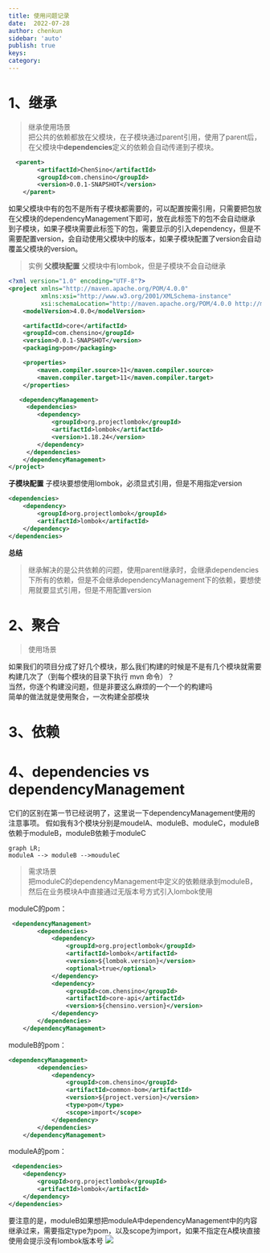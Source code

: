 ```yaml
---
title: 使用问题记录
date:  2022-07-28
author: chenkun
sidebar: 'auto'
publish: true
keys:
category:
---
```


# 1、继承

> 继承使用场景  
把公共的依赖都放在父模块，在子模块通过parent引用，使用了parent后，在父模块中**dependencies**定义的依赖会自动传递到子模块。

```xml
  <parent>
        <artifactId>ChenSino</artifactId>
        <groupId>com.chensino</groupId>
        <version>0.0.1-SNAPSHOT</version>
    </parent>
```

如果父模块中有的包不是所有子模块都需要的，可以配置按需引用，只需要把包放在父模块的dependencyManagement下即可，放在此标签下的包不会自动继承到子模块，如果子模块需要此标签下的包，需要显示的引入dependency，但是不需要配置version，会自动使用父模块中的版本，如果子模块配置了version会自动覆盖父模块的version。

> 实例
**父模块配置**
父模块中有lombok，但是子模块不会自动继承

```xml
<?xml version="1.0" encoding="UTF-8"?>
<project xmlns="http://maven.apache.org/POM/4.0.0"
         xmlns:xsi="http://www.w3.org/2001/XMLSchema-instance"
         xsi:schemaLocation="http://maven.apache.org/POM/4.0.0 http://maven.apache.org/xsd/maven-4.0.0.xsd">
    <modelVersion>4.0.0</modelVersion>

    <artifactId>core</artifactId>
    <groupId>com.chensino</groupId>
    <version>0.0.1-SNAPSHOT</version>
    <packaging>pom</packaging>

    <properties>
        <maven.compiler.source>11</maven.compiler.source>
        <maven.compiler.target>11</maven.compiler.target>
    </properties>

   <dependencyManagement>
     <dependencies>
        <dependency>
            <groupId>org.projectlombok</groupId>
            <artifactId>lombok</artifactId>
            <version>1.18.24</version>
        </dependency>
     </dependencies>
    </dependencyManagement>
</project>
```

**子模块配置**
子模块要想使用lombok，必须显式引用，但是不用指定version
```xml
<dependencies>
    <dependency>
        <groupId>org.projectlombok</groupId>
        <artifactId>lombok</artifactId>
    </dependency>
</dependencies>
```

**总结**  
>继承解决的是公共依赖的问题，使用parent继承时，会继承dependencies下所有的依赖，但是不会继承dependencyManagement下的依赖，要想使用就要显式引用，但是不用配置version

# 2、聚合
>使用场景  

如果我们的项目分成了好几个模块，那么我们构建的时候是不是有几个模块就需要构建几次了（到每个模块的目录下执行 mvn 命令）？  
当然，你逐个构建没问题，但是非要这么麻烦的一个一个的构建吗  
简单的做法就是使用聚合，一次构建全部模块  

# 3、依赖
# 4、dependencies  vs dependencyManagement

它们的区别在第一节已经说明了，这里说一下dependencyManagement使用的注意事项。
假如我有3个模块分别是moudelA、moduleB、moduleC，moduleB依赖于moduleB，moduleB依赖于moduleC

```mermaid
graph LR;
moduleA --> moduleB -->mouduleC
```

> 需求场景  
> 把moduleC的dependencyManagement中定义的依赖继承到moduleB，然后在业务模块A中直接通过无版本号方式引入lombok使用

moduleC的pom：
```xml
 <dependencyManagement>
        <dependencies>
            <dependency>
                <groupId>org.projectlombok</groupId>
                <artifactId>lombok</artifactId>
                <version>${lombok.version}</version>
                <optional>true</optional>
            </dependency>
            <dependency>
                <groupId>com.chensino</groupId>
                <artifactId>core-api</artifactId>
                <version>${chensino.version}</version>
            </dependency>
        </dependencies>
    </dependencyManagement>
```
moduleB的pom：
```xml
<dependencyManagement>
        <dependencies>
            <dependency>
                <groupId>com.chensino</groupId>
                <artifactId>common-bom</artifactId>
                <version>${project.version}</version>
                <type>pom</type>
                <scope>import</scope>
            </dependency>     
        </dependencies>
    </dependencyManagement>
```
moduleA的pom：
```xml
 <dependencies>
    <dependency>
        <groupId>org.projectlombok</groupId>
        <artifactId>lombok</artifactId>
    </dependency>
</dependencies>
```
要注意的是，moduleB如果想把moduleA中dependencyManagement中的内容继承过来，需要指定type为pom，以及scope为import，如果不指定在A模块直接使用会提示没有lombok版本号
![](https://afatpig.oss-cn-chengdu.aliyuncs.com/blog/20220728151559.png)



